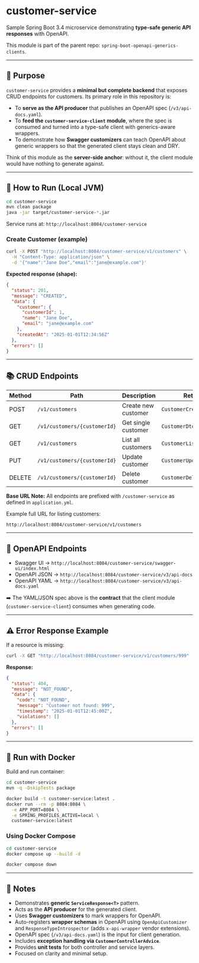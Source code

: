 # customer-service

Sample Spring Boot 3.4 microservice demonstrating **type-safe generic API responses** with OpenAPI.

This module is part of the parent repo: `spring-boot-openapi-generics-clients`.

---

## 🎯 Purpose

`customer-service` provides a **minimal but complete backend** that exposes CRUD endpoints for customers. Its primary
role in this repository is:

* To **serve as the API producer** that publishes an OpenAPI spec (`/v3/api-docs.yaml`).
* To **feed the `customer-service-client` module**, where the spec is consumed and turned into a type-safe client with
  generics-aware wrappers.
* To demonstrate how **Swagger customizers** can teach OpenAPI about generic wrappers so that the generated client stays
  clean and DRY.

Think of this module as the **server-side anchor**: without it, the client module would have nothing to generate
against.

---

## 🚀 How to Run (Local JVM)

```bash
cd customer-service
mvn clean package
java -jar target/customer-service-*.jar
```

Service runs at: `http://localhost:8084/customer-service`

### Create Customer (example)

```bash
curl -X POST "http://localhost:8084/customer-service/v1/customers" \
  -H "Content-Type: application/json" \
  -d '{"name":"Jane Doe","email":"jane@example.com"}'
```

**Expected response (shape):**

```json
{
  "status": 201,
  "message": "CREATED",
  "data": {
    "customer": {
      "customerId": 1,
      "name": "Jane Doe",
      "email": "jane@example.com"
    },
    "createdAt": "2025-01-01T12:34:56Z"
  },
  "errors": []
}
```

---

## 📚 CRUD Endpoints

| Method | Path                         | Description         | Returns                  |
|--------|------------------------------|---------------------|--------------------------|
| POST   | `/v1/customers`              | Create new customer | `CustomerCreateResponse` |
| GET    | `/v1/customers/{customerId}` | Get single customer | `CustomerDto`            |
| GET    | `/v1/customers`              | List all customers  | `CustomerListResponse`   |
| PUT    | `/v1/customers/{customerId}` | Update customer     | `CustomerUpdateResponse` |
| DELETE | `/v1/customers/{customerId}` | Delete customer     | `CustomerDeleteResponse` |

**Base URL Note:** All endpoints are prefixed with `/customer-service` as defined in `application.yml`.

Example full URL for listing customers:

```
http://localhost:8084/customer-service/v1/customers
```

---

## 🔗 OpenAPI Endpoints

* Swagger UI → `http://localhost:8084/customer-service/swagger-ui/index.html`
* OpenAPI JSON → `http://localhost:8084/customer-service/v3/api-docs`
* OpenAPI YAML → `http://localhost:8084/customer-service/v3/api-docs.yaml`

➡️ The YAML/JSON spec above is the **contract** that the client module (`customer-service-client`) consumes when
generating code.

---

## ⚠️ Error Response Example

If a resource is missing:

```bash
curl -X GET "http://localhost:8084/customer-service/v1/customers/999"
```

**Response:**

```json
{
  "status": 404,
  "message": "NOT_FOUND",
  "data": {
    "code": "NOT_FOUND",
    "message": "Customer not found: 999",
    "timestamp": "2025-01-01T12:45:00Z",
    "violations": []
  },
  "errors": []
}
```

---

## 🐳 Run with Docker

Build and run container:

```bash
cd customer-service
mvn -q -DskipTests package
```

```bash
docker build -t customer-service:latest .
docker run --rm -p 8084:8084 \
  -e APP_PORT=8084 \
  -e SPRING_PROFILES_ACTIVE=local \
  customer-service:latest
```

### Using Docker Compose

```bash
cd customer-service
docker compose up --build -d
```

```bash
docker compose down
```

---

## 📖 Notes

* Demonstrates **generic `ServiceResponse<T>`** pattern.
* Acts as the **API producer** for the generated client.
* Uses **Swagger customizers** to mark wrappers for OpenAPI.
* Auto-registers **wrapper schemas** in OpenAPI using `OpenApiCustomizer` and `ResponseTypeIntrospector` (adds
  `x-api-wrapper` vendor extensions).
* OpenAPI spec (`/v3/api-docs.yaml`) is the input for client generation.
* Includes **exception handling via `CustomerControllerAdvice`**.
* Provides **unit tests** for both controller and service layers.
* Focused on clarity and minimal setup.
